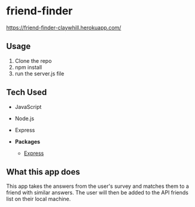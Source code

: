 # friend-finder
https://friend-finder-claywhill.herokuapp.com/
## Usage
1. Clone the repo
1. npm install
1. run the server.js file

## Tech Used
* JavaScript
* Node.js
* Express

* **Packages**
  * [Express](https://www.npmjs.com/package/express)

## What this app does
This app takes the answers from the user's survey and matches them to a friend with similar answers. The user will then be added to the API friends list on their local machine.
